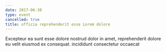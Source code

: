 ```yaml
---
date: 2017-06-30
type: event
cancelled: true
title: officia reprehenderit esse Lorem dolore
---
```

Excepteur ea sunt esse dolore nostrud dolor in amet, reprehenderit dolore eu velit eiusmod ex consequat. incididunt consectetur occaecat